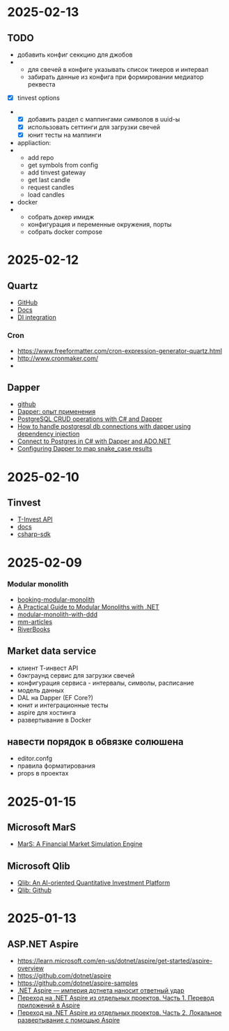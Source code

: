 # 2025-02-13

## TODO

- добавить конфиг секкцию для джобов
- - для свечей в конфиге указывать список тикеров и интервал
  - забирать данные из конфига при формировании медиатор реквеста

- [x] tinvest options
- - [x] добавить раздел с маппингами символов в uuid-ы
  - [x] использовать сеттинги для загрузки свечей
  - [x] юнит тесты на маппинги
- appliaction:
- - add repo
  - get symbols from config
  - add tinvest gateway
  - get last candle
  - request candles
  - load candles
- docker
- - собрать докер имидж
  - конфигурация и переменные окружения, порты
  - собрать docker compose


 
# 2025-02-12

## Quartz

- [GitHub](https://github.com/quartznet/quartznet)
- [Docs](https://www.quartz-scheduler.net/)
- [DI integration](https://www.quartz-scheduler.net/documentation/quartz-3.x/packages/microsoft-di-integration.html)

### Cron
- https://www.freeformatter.com/cron-expression-generator-quartz.html
- http://www.cronmaker.com/
- 


## Dapper

- [github](https://github.com/DapperLib/Dapper)
- [Dapper: опыт применения](https://habr.com/ru/articles/665836/)
- [PostgreSQL CRUD operations with C# and Dapper](https://www.code4it.dev/blog/postgres-crud-dapper/)
- [How to handle postgresql db connections with dapper using dependency injection](https://stackoverflow.com/questions/58929543/how-to-handle-postgresql-db-connections-with-dapper-using-dependency-injection-i)
- [Connect to Postgres in C# with Dapper and ADO.NET](https://jasonwatmore.com/net-7-postgres-connect-to-postgresql-database-with-dapper-in-c-and-aspnet-core)
- [Configuring Dapper to map snake_case results](https://andrewlock.net/using-snake-case-column-names-with-dapper-and-postgresql/#configuring-dapper-to-map-snake_case-results)

# 2025-02-10

## Tinvest

- [T-Invest API](https://github.com/RussianInvestments/investAPI)
- [docs](https://russianinvestments.github.io/investAPI/)
- [csharp-sdk](https://github.com/RussianInvestments/invest-api-csharp-sdk)



# 2025-02-09

### Modular monolith

- [booking-modular-monolith](https://github.com/meysamhadeli/booking-modular-monolith)
- [A Practical Guide to Modular Monoliths with .NET](https://chrlschn.dev/blog/2024/01/a-practical-guide-to-modular-monoliths/)
- [modular-monolith-with-ddd](https://github.com/kgrzybek/modular-monolith-with-ddd)
- [mm-articles](https://awesome-architecture.com/modular-monolith/#articles)
- [RiverBooks](https://github.com/ardalis/RiverBooks)


## Market data service
- клиент Т-инвест API
- бэкграунд сервис для загрузки свечей
- конфигурация сервиса - интервалы, символы, расписание
- модель данных
- DAL на Dapper (EF Core?)
- юнит и интеграционные тесты
- aspire для хостинга
- развертывание в Docker

## навести порядок в обвязке солюшена
- editor.confg
- правила форматирования
- props в проектах

# 2025-01-15

## Microsoft MarS

- [MarS: A Financial Market Simulation Engine](https://github.com/microsoft/MarS)

## Microsoft Qlib

- [Qlib: An AI-oriented Quantitative Investment Platform](https://arxiv.org/abs/2009.11189)
- [Qlib: Github](https://github.com/microsoft/qlib)

# 2025-01-13

## ASP.NET Aspire

- https://learn.microsoft.com/en-us/dotnet/aspire/get-started/aspire-overview
- https://github.com/dotnet/aspire
- https://github.com/dotnet/aspire-samples
- [.NET Aspire — империя дотнета наносит ответный удар](https://habr.com/ru/articles/818907/)
- [Переход на .NET Aspire из отдельных проектов. Часть 1. Перевод приложений в Aspire](https://habr.com/ru/articles/820371/)
- [Переход на .NET Aspire из отдельных проектов. Часть 2. Локальное развертывание с помощью Aspire](https://habr.com/ru/articles/820435/)








